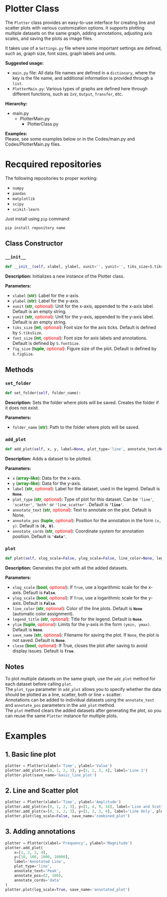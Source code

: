 # Plotter Class

The `Plotter` class provides an easy-to-use interface for creating line and scatter plots with various customization options. It supports plotting multiple datasets on the same graph, adding annotations, adjusting axis scales, and saving the plots as image files.

It takes use of a `Settings.py` file where some important settings are defined, such as, graph size, font sizes, graph labels and units.

**Suggested usage:**
- `main.py` file: All data file names are defined in a `dictionary`, where the key is the file name, and additional information is provided through a `list`.
- `PlotterMain.py`: Various types of graphs are defined here through different functions, such as `IxV`, `Output`, `Transfer`, etc.
  
**Hierarchy:**
- main.py
    - PlotterMain.py
        - PlotterClass.py
          
**Examples:**</br>
Please, see some examples below or in the Codes/main.py and Codes/PlotterMain.py files.

# Recquired repositories

The following repositories to proper working:
- `numpy`
- `pandas`
- `matplotlib`
- `scipy`
- `scikit-learn`

Just install using `pip` command:
```python
pip install repository name
```

## Class Constructor

### `__init__`

```python
def __init__(self, xlabel, ylabel, xunit='', yunit='', tiks_size=S.tiksSize, font_size=S.fontSize, fig_size=S.figSize):
```

**Description:** Initializes a new instance of the Plotter class.

**Parameters:**
- `xlabel` (<span style="color:green;">**str**</span>): Label for the x-axis.</br>
- `ylabel` (<span style="color:green">**str**</span>): Label for the y-axis.</br>
- `xunit` (<span style="color:green">**str**</span>, <span style="color:red">optional</span>): Unit for the x-axis, appended to the x-axis label. Default is an empty string.</br>
- `yunit` (<span style="color:green">**str**</span>, <span style="color:red">optional</span>): Unit for the y-axis, appended to the y-axis label. Default is an empty string.</br>
- `tiks_size` (<span style="color:green">**int**</span>, <span style="color:red">optional</span>): Font size for the axis ticks. Default is defined by `S.tiksSize`.</br>
- `font_size` (<span style="color:green">**int**</span>, <span style="color:red">optional</span>): Font size for axis labels and annotations. Default is defined by `S.fontSize`.</br>
- `fig_size` (<span style="color:green">**tuple**</span>, <span style="color:red">optional</span>): Figure size of the plot. Default is defined by `S.figSize`.

## Methods

### `set_folder`

```python
def set_folder(self, folder_name):
```

**Description:** Sets the folder where plots will be saved. Creates the folder if it does not exist.

**Parameters:**
- `folder_name` (<span style="color:green">**str**</span>): Path to the folder where plots will be saved.

### `add_plot`

```python
def add_plot(self, x, y, label=None, plot_type='line', annotate_text=None, annotate_pos=(0,0), annotate_cords='data'):
```

**Description:** Adds a dataset to be plotted.

**Parameters:**
- `x` (<span style="color:green">**array-like**</span>): Data for the x-axis.
- `y` (<span style="color:green">**array-like**</span>): Data for the y-axis.
- `label` (<span style="color:green">**str**</span>, <span style="color:red">optional</span>): Label for the dataset, used in the legend. Default is **`None`**.
- `plot_type` (<span style="color:green">**str**</span>, <span style="color:red">optional</span>): Type of plot for this dataset. Can be `'line'`, `'scatter'`,  `'both'` or `'line_scatter'`. Default is **`'line'`**.
- `annotate_text` (<span style="color:green">**str**</span>, <span style="color:red">optional</span>): Text to annotate on the plot. Default is None.
- `annotate_pos` (<span style="color:green">**tuple**</span>, <span style="color:red">optional</span>): Position for the annotation in the form `(x, y)`. Default is **`(0, 0)`**.
- `annotate_cords` (<span style="color:green">**str**</span>, <span style="color:red">optional</span>): Coordinate system for annotation position. Default is **`'data'`**.

### `plot`

```python
def plot(self, xlog_scale=False, ylog_scale=False, line_color=None, legend_title=None, ylim=None, save_name=None, close=True):
```

**Description:** Generates the plot with all the added datasets.

**Parameters:**
- `xlog_scale` (<span style="color:green">**bool**</span>, <span style="color:red">optional</span>): If `True`, use a logarithmic scale for the x-axis. Default is **`False`**.
- `ylog_scale` (<span style="color:green">**bool**</span>, <span style="color:red">optional</span>): If `True`, use a logarithmic scale for the y-axis. Default is **`False`**.
- `line_color` (<span style="color:green">**str**</span>, <span style="color:red">optional</span>): Color of the line plots. Default is **`None`** (automatic color assignment).
- `legend_title` (<span style="color:green">**str**</span>, <span style="color:red">optional</span>): Title for the legend. Default is **`None`**.
- `ylim` (<span style="color:green">**tuple**</span>, <span style="color:red">optional</span>): Limits for the y-axis in the form `(ymin, ymax)`. Default is **`None`**.
- `save_name` (<span style="color:green">**str**</span>, <span style="color:red">optional</span>): Filename for saving the plot. If `None`, the plot is not saved. Default is **`None`**.
- `close` (<span style="color:green">**bool**</span>, <span style="color:red">optional</span>): If True, closes the plot after saving to avoid display issues. Default is **`True`**.


## Notes
To plot multiple datasets on the same graph, use the `add_plot` method for each dataset before calling `plot`.</br>
The `plot_type` parameter in `add_plot` allows you to specify whether the data should be plotted as a line, scatter, both or line + scatter.</br>
Annotations can be added to individual datasets using the `annotate_text` and `annotate_pos` parameters in the `add_plot` method.</br>
The `plot` method clears the added datasets after generating the plot, so you can reuse the same `Plotter` instance for multiple plots.</br>

# Examples

## 1. Basic line plot

```Python
plotter = Plotter(xlabel='Time', ylabel='Value')
plotter.add_plot(x=[0, 1, 2, 3], y=[1, 2, 3, 4], label='Line 1')
plotter.plot(save_name='basic_line_plot')
```

## 2. Line and Scatter plot
```Python
plotter = Plotter(xlabel='Time', ylabel='Amplitude')
plotter.add_plot(x=[0, 1, 2, 3], y=[1, 4, 9, 16], label='Line and Scatter', plot_type='both')
plotter.add_plot(x=[0, 1, 2, 3], y=[1, 2, 3, 4], label='Line Only', plot_type='line')
plotter.plot(log_scale=False, save_name='combined_plot')
```

## 3. Adding annotations
```Python
plotter = Plotter(xlabel='Frequency', ylabel='Magnitude')
plotter.add_plot(
    x=[1, 2, 3, 4], 
    y=[10, 100, 1000, 10000], 
    label='Annotated Line', 
    plot_type='line', 
    annotate_text='Peak', 
    annotate_pos=(2, 100), 
    annotate_cords='data'
)
plotter.plot(log_scale=True, save_name='annotated_plot')
```
